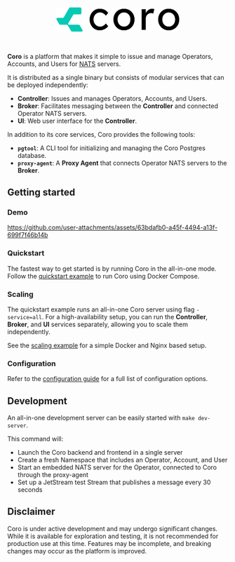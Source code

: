 <br>
<p align="center">
<picture>
  <source media="(prefers-color-scheme: dark)" srcset="img/logo-dark.png" width="280">
  <source media="(prefers-color-scheme: light)" srcset="img/logo-light.png" width="280">
  <img alt="Coro logo" src="img/logo-light.png" width="280">
</picture>
</p>
<br>

**Coro** is a platform that makes it simple to issue and manage Operators, Accounts, and Users
for [NATS](https://nats.io) servers.

It is distributed as a single binary but consists of modular services that can be deployed independently:

- **Controller**: Issues and manages Operators, Accounts, and Users.
- **Broker**: Facilitates messaging between the **Controller** and connected Operator NATS servers.
- **UI**: Web user interface for the **Controller**.

In addition to its core services, Coro provides the following tools:

- **`pgtool`**: A CLI tool for initializing and managing the Coro Postgres database.
- **`proxy-agent`**: A **Proxy Agent** that connects Operator NATS servers to the **Broker**.

## Getting started

### Demo

https://github.com/user-attachments/assets/63bdafb0-a45f-4494-a13f-699f7f46b14b

### Quickstart

The fastest way to get started is by running Coro in the all-in-one mode. Follow
the [quickstart example](examples/quickstart) to run Coro using Docker Compose.

### Scaling

The quickstart example runs an all-in-one Coro server using flag `-service=all`. For a high-availability setup, you can
run the **Controller**, **Broker**, and **UI** services separately, allowing you to scale them independently.

See the [scaling example](examples/scaling/) for a simple Docker and Nginx based setup.

### Configuration

Refer to the [configuration guide](docs/config.md) for a full list of configuration options.

## Development

An all-in-one development server can be easily started with `make dev-server`.

This command will:

- Launch the Coro backend and frontend in a single server
- Create a fresh Namespace that includes an Operator, Account, and User
- Start an embedded NATS server for the Operator, connected to Coro through the proxy-agent
- Set up a JetStream test Stream that publishes a message every 30 seconds

## Disclaimer

Coro is under active development and may undergo significant changes. While it is available for exploration and testing,
it is not recommended for production use at this time. Features may be incomplete, and breaking changes may occur as the
platform is improved.
